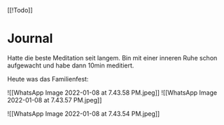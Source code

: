[[!Todo]] 
# Journal

Hatte die beste Meditation seit langem. Bin mit einer inneren Ruhe schon aufgewacht und habe dann 10min meditiert. 


Heute was das Familienfest: 

![[WhatsApp Image 2022-01-08 at 7.43.58 PM.jpeg]]
![[WhatsApp Image 2022-01-08 at 7.43.57 PM.jpeg]]

![[WhatsApp Image 2022-01-08 at 7.43.54 PM.jpeg]]
